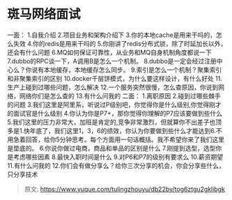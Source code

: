 # 斑马网络面试

一面：
1.自我介绍
2.项目业务和架构介绍下
3.你的本地cache是用来干吗的，怎么失效
4.你的redis是用来干吗的 
5.你刚讲了redis分布式锁，除了时延加长以外，还会有什么问题
6.MQ如何保证可靠性，从业务和MQ自身机制角度都说一下
7.dubbo的RPC谈一下，A调用B是怎么一个机制。
8.dubbo是一定会经过注册中心么？你说有本地缓存，本地缓存怎么同步。
9.索引是怎么一个机制？聚集索引和非聚集索引的区别
10.docker千层饼模式，为什么要这样设计，有什么好处
11.生产上碰到过哪些问题，怎么解决
12.一个服务突然很慢，怎么查原因，你说到网络，网络你们是怎么查的
13.有什么问我的
二面：
1.离职原因
2.碰到过哪些棘手的问题
3.我们这里是阿里系，听说过P级别吧，你觉得你是什么级别,你觉得刚才的面试官是什么级别
4.你认为你是P7+，那你觉得你理解的P7应该要做到些什么
5.我们这里的压力非常大，加班是肯定的,竞争非常激烈，但就算你不出差子也顶多是1.快年底了，我们这里1，3，6的绩效，你认为你要做到些什么才能达到6.不用急着回答，给你5分钟思考。每个方面用一句话概括。我不希望你来了我们这里是垫底的。
6.你说你做过电商，商品和单品的区别是什么
7.刚提到选型，选型你是考虑哪些因素
8.最快入职时间是什么
9.对P6和P7的级别有要求么
10.薪资期望
11.有什么问我的
12.你们会有做分享么？给你三次分享的机会，你会分享些什么，只分享技术


> 原文: <https://www.yuque.com/tulingzhouyu/db22bv/tog6ztgu2gklibgk>